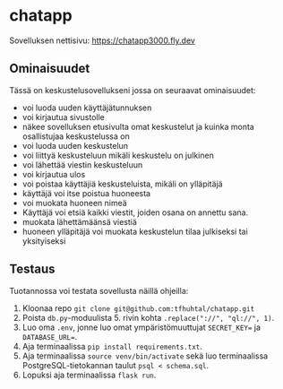 # chatapp

Sovelluksen nettisivu: https://chatapp3000.fly.dev

## Ominaisuudet

Tässä on keskustelusovellukseni jossa on seuraavat ominaisuudet:
- voi luoda uuden käyttäjätunnuksen
- voi kirjautua sivustolle
- näkee sovelluksen etusivulta omat keskustelut ja kuinka monta osallistujaa keskustelussa on
- voi luoda uuden keskustelun
- voi liittyä keskusteluun mikäli keskustelu on julkinen
- voi lähettää viestin keskusteluun
- voi kirjautua ulos
- voi poistaa käyttäjiä keskusteluista, mikäli on ylläpitäjä
- käyttäjä voi itse poistua huoneesta
- voi muokata huoneen nimeä
- Käyttäjä voi etsiä kaikki viestit, joiden osana on annettu sana.
- muokata lähettämäänsä viestiä
- huoneen ylläpitäjä voi muokata keskustelun tilaa julkiseksi tai yksityiseksi

## Testaus

Tuotannossa voi testata sovellusta näillä ohjeilla:
1. Kloonaa repo `git clone git@github.com:tfhuhtal/chatapp.git`
2. Poista `db.py`-moduulista 5. rivin kohta `.replace("://", "ql://", 1)`.
3. Luo oma `.env`, jonne luo omat ympäristömuuttujat `SECRET_KEY=` ja `DATABASE_URL=`.
4. Aja terminaalissa `pip install requirements.txt`. 
5. Aja terminaalissa `source venv/bin/activate` sekä luo terminaalissa PostgreSQL-tietokannan taulut `psql < schema.sql`.
6. Lopuksi aja terminaalissa `flask run`.